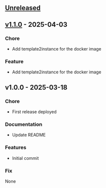 <a name="unreleased"></a>
## [Unreleased]

<a name="v1.1.0"></a>
## [v1.1.0] - 2025-04-03

### Chore
- Add template2instance for the docker image

### Feature
- Add template2instance for the docker image


<a name="v1.0.0"></a>
## v1.0.0 - 2025-03-18

### Chore
- First release deployed

### Documentation
- Update README 

### Features
- Initial commit

### Fix
None


[Unreleased]: https://github.com/yguel/docker_ros2_in_practice/compare/v1.0.0...HEAD
[v1.1.0]: https://github.com/yguel/docker_ros2_in_practice/compare/v1.0.0...v1.1.0
